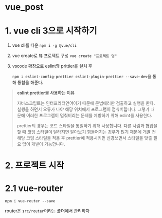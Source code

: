 # vue_post

# 1. vue cli 3으로 시작하기

1. vue cli를 다운
   `npm i -g @vue/cli`

2. vue create로 뷰 프로젝트 구성
   `vue create "프로젝트 명"`

3. vscode 확장으로 eslint와 prittier를 설치 후

   `npm i eslint-config-prettier eslint-plugin-prettier --save-dev`을 통해 통합을 해준다.

> **eslint prettier을 사용하는 이유**
>
> 자바스크립트는 인터프리터언어이기 때문에 문법에러만 검출하고 실행을 한다. 실행을 하면서 오류가 나야 해당 위치에서 프로그램이 멈춰버립니다. 그렇기 때문에 이러한 프로그램이 멈춰버리는 문제를 예방하기 위해 eslint를 사용한다.
>
> prettier의 경우는 코드 스타일을 통일하기 위해 사용합니다. 다른 사람과 협업을 할 때 코딩 스타일이 달라지면 알아보기 힘들어지는 경우가 많기 때문에 개발 전 해당 코딩 스타일을 적용 후 prettier에 적용시키면 신경쓰면서 스타일을 맞출 필요 없이 개발이 가능합니다.



# 2. 프로젝트 시작

# 2.1 vue-router

`npm i vue-router --save`

router은 `src/router`이라는 폴더에서 관리하자